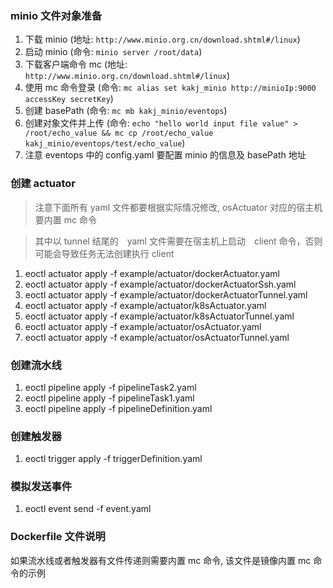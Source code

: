 ### minio 文件对象准备

1. 下载 minio (地址: `http://www.minio.org.cn/download.shtml#/linux`)
2. 启动 minio (命令: `minio server /root/data`)
3. 下载客户端命令 mc (地址: `http://www.minio.org.cn/download.shtml#/linux`)
4. 使用 mc 命令登录 (命令: `mc alias set kakj_minio http://minioIp:9000 accessKey secretKey`)
5. 创建 basePath (命令: `mc mb kakj_minio/eventops`)
6. 创建对象文件并上传 (命令: `echo "hello world input file value" > /root/echo_value && mc cp /root/echo_value kakj_minio/eventops/test/echo_value`)
7. 注意 eventops 中的 config.yaml 要配置 minio 的信息及 basePath 地址

### 创建 actuator
> 注意下面所有 yaml 文件都要根据实际情况修改, osActuator 对应的宿主机要内置 mc 命令

> 其中以 tunnel 结尾的　yaml 文件需要在宿主机上启动　client 命令，否则可能会导致任务无法创建执行 client

1. eoctl actuator apply -f example/actuator/dockerActuator.yaml
2. eoctl actuator apply -f example/actuator/dockerActuatorSsh.yaml
3. eoctl actuator apply -f example/actuator/dockerActuatorTunnel.yaml
4. eoctl actuator apply -f example/actuator/k8sActuator.yaml
5. eoctl actuator apply -f example/actuator/k8sActuatorTunnel.yaml
6. eoctl actuator apply -f example/actuator/osActuator.yaml
7. eoctl actuator apply -f example/actuator/osActuatorTunnel.yaml

### 创建流水线 
1. eoctl pipeline apply -f pipelineTask2.yaml
2. eoctl pipeline apply -f pipelineTask1.yaml
3. eoctl pipeline apply -f pipelineDefinition.yaml

### 创建触发器
1. eoctl trigger apply -f triggerDefinition.yaml

### 模拟发送事件
1. eoctl event send -f event.yaml


### Dockerfile 文件说明
如果流水线或者触发器有文件传递则需要内置 mc 命令, 该文件是镜像内置 mc 命令的示例
